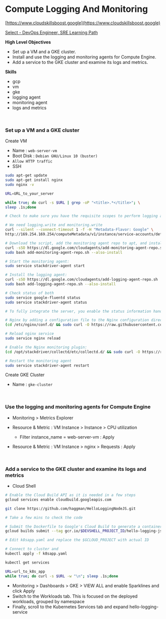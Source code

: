# Compute Logging And Monitoring

[https://www.cloudskillsboost.google](https://www.cloudskillsboost.google)

[Select - DevOps Engineer, SRE Learning Path](https://www.cloudskillsboost.google/paths)

**High Level Objectives**
- Set up a VM and a GKE cluster.
- Install and use the logging and monitoring agents for Compute Engine.
- Add a service to the GKE cluster and examine its logs and metrics.

**Skills**
- gcp
- vm
- gke
- logging agent
- monitoring agent
- logs and metrics


<br>

### Set up a VM and a GKE cluster

Create VM

- Name : `web-server-vm`
- Boot Disk : `Debian GNU/Linux 10 (buster)`
- `Allow HTTP traffic`
- SSH

```bash
sudo apt-get update
sudo apt-get install nginx
sudo nginx -v

URL=URL_to_your_server

while true; do curl -s $URL | grep -oP "<title>.*</title>"; \
sleep .1s;done

# Check to make sure you have the requisite scopes to perform logging and monitoring.

# We need logging.write and monitoring.write
curl --silent --connect-timeout 1 -f -H "Metadata-Flavor: Google" \
http://169.254.169.254/computeMetadata/v1/instance/service-accounts/default/scopes

# Download the script, add the monitoring agent repo to apt, and install the agent.
curl -sSO https://dl.google.com/cloudagents/add-monitoring-agent-repo.sh
sudo bash add-monitoring-agent-repo.sh --also-install

# Start the monitoring agent:
sudo service stackdriver-agent start

# Install the logging agent:
curl -sSO https://dl.google.com/cloudagents/add-logging-agent-repo.sh
sudo bash add-logging-agent-repo.sh --also-install

# Check status of both
sudo service google-fluentd status
sudo service stackdriver-agent status

# To fully integrate the server, you enable the status information handler in 

# Nginx by adding a configuration file to the Nginx configuration directory:
(cd /etc/nginx/conf.d/ && sudo curl -O https://raw.githubusercontent.com/Stackdriver/stackdriver-agent-service-configs/master/etc/nginx/conf.d/status.conf)

# Reload nginx service
sudo service nginx reload

# Enable the Nginx monitoring plugin:
(cd /opt/stackdriver/collectd/etc/collectd.d/ && sudo curl -O https://raw.githubusercontent.com/Stackdriver/stackdriver-agent-service-configs/master/etc/collectd.d/nginx.conf)

# Restart the monitoring agent
sudo service stackdriver-agent restart
```

Create GKE Cluster

- Name : `gke-cluster`

<br>

### Use the logging and monitoring agents for Compute Engine

- Monitoring > Metrics Explorer
- Resource & Metric : VM Instance > Instance > CPU utilization
  - Filter instance_name = web-server-vm       : Apply

- Resource & Metric : VM Instance > nginx > Requests : Apply

<br>

### Add a service to the GKE cluster and examine its logs and metrics

- Cloud Shell

```bash
# Enable the Cloud Build API as it is needed in a few steps
gcloud services enable cloudbuild.googleapis.com

git clone https://github.com/haggman/HelloLoggingNodeJS.git

# Take a few mins to check the code

# Submit the Dockerfile to Google's Cloud Build to generate a container and store it in your Container Registry:
gcloud builds submit --tag gcr.io/$DEVSHELL_PROJECT_ID/hello-logging-js .

# Edit k8sapp.yaml and replace the $GCLOUD_PROJECT with actual ID

# Connect to cluster and
kubectl apply -f k8sapp.yaml

kubectl get services

URL=url_to_k8s_app
while true; do curl -s $URL -w "\n"; sleep .1s;done
```


- Monitoring > Dashboards > GKE > VIEW ALL and enable Sparklines and click Apply
- Switch to the Workloads tab. This is focused on the deployed workloads, grouped by namespace
- Finally, scroll to the Kubernetes Services tab and expand hello-logging-service

